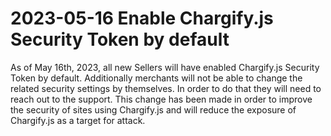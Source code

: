 # 2023-05-16 Enable Chargify.js Security Token by default

As of May 16th, 2023, all new Sellers will have enabled Chargify.js Security Token by default. Additionally merchants will not be able to change the related security settings by themselves. In order to do that they will need to reach out to the support. This change has been made in order to improve the security of sites using Chargify.js and will reduce the exposure of Chargify.js as a target for attack. 
